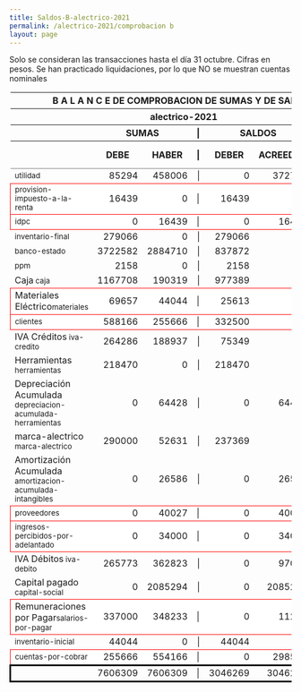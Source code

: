 ```yaml
--- 
title: Saldos-B-alectrico-2021
permalink: /alectrico-2021/comprobacion b 
layout: page
--- 
```



Solo se consideran las transacciones hasta el día 31	octubre.
Cifras en pesos.
Se han practicado liquidaciones, por lo que NO se muestran cuentas nominales
<table rules='groups'>
<style> tfoot {  border: 3px solid black;  } </style> 
<thead><th colspan='7'> B A L A N C E  DE COMPROBACION DE SUMAS Y DE SALDOS </th> </thead>
<thead> <th colspan='7'> alectrico-2021</th></thead>
<thead> <th> </th> <th align='center' colspan= '2'>SUMAS</th> <th>|</th> <th align='center' colspan='2'>SALDOS</th> <th rowspan='2' > Errores </th> </thead>
<thead> <th></th>  <th>DEBE</th> <th>HABER</th> <th>|</th> <th>DEBER</th> <th>ACREEDOR</th> <th>A Corregir </th> </thead>
<tbody>
<tr>
<td><small> utilidad </small> </td> <td align='right'>85294</td> <td align='right'>458006</td> <td align='right'> | </td> <td align='right'> 0</td> <td align='right'>372712</td>
</tr>
<tr style=' background: #fff; border: 1px solid red;'>
<td><small>provision-impuesto-a-la-renta</small> </td> <td align='right'>16439</td> <td align='right'>0</td> <td> | </td> <td align='right'> 16439</td> <td align='right'>0</td> </tr>
<tr style=' background: #fff; border: 1px solid red;'>
<td><small>idpc</small> </td> <td align='right'>0</td> <td align='right'>16439</td> <td> | </td> <td align='right'> 0</td> <td align='right'>16439</td> </tr>
<tr>
<td><small> inventario-final </small> </td> <td align='right'>279066</td> <td align='right'>0</td> <td align='right'> | </td> <td align='right'> 279066</td> <td align='right'>0</td>
</tr>
<tr>
<td><small> banco-estado </small> </td> <td align='right'>3722582</td> <td align='right'>2884710</td> <td align='right'> | </td> <td align='right'> 837872</td> <td align='right'>0</td>
</tr>
<tr>
<td><small> ppm </small> </td> <td align='right'>2158</td> <td align='right'>0</td> <td align='right'> | </td> <td align='right'> 2158</td> <td align='right'>0</td>
</tr>
<tr>
<td>Caja<small> caja </small> </td> <td align='right'>1167708</td> <td align='right'>190319</td> <td align='right'> | </td> <td align='right'> 977389</td> <td align='right'>0</td>
</tr>
<tr style=' background: #fff; border: 1px solid red;'>
<td>Materiales Eléctrico<small>materiales</small> </td> <td align='right'>69657</td> <td align='right'>44044</td> <td> | </td> <td align='right'> 25613</td> <td align='right'>0</td> </tr>
<tr style=' background: #fff; border: 1px solid red;'>
<td><small>clientes</small> </td> <td align='right'>588166</td> <td align='right'>255666</td> <td> | </td> <td align='right'> 332500</td> <td align='right'>0</td> </tr>
<tr>
<td>IVA Créditos<small> iva-credito </small> </td> <td align='right'>264286</td> <td align='right'>188937</td> <td align='right'> | </td> <td align='right'> 75349</td> <td align='right'>0</td>
</tr>
<tr>
<td>Herramientas<small> herramientas </small> </td> <td align='right'>218470</td> <td align='right'>0</td> <td align='right'> | </td> <td align='right'> 218470</td> <td align='right'>0</td>
</tr>
<tr>
<td>Depreciación Acumulada<small> depreciacion-acumulada-herramientas </small> </td> <td align='right'>0</td> <td align='right'>64428</td> <td align='right'> | </td> <td align='right'> 0</td> <td align='right'>64428</td>
</tr>
<tr>
<td>marca-alectrico<small> marca-alectrico </small> </td> <td align='right'>290000</td> <td align='right'>52631</td> <td align='right'> | </td> <td align='right'> 237369</td> <td align='right'>0</td>
</tr>
<tr>
<td>Amortización Acumulada<small> amortizacion-acumulada-intangibles </small> </td> <td align='right'>0</td> <td align='right'>26586</td> <td align='right'> | </td> <td align='right'> 0</td> <td align='right'>26586</td>
</tr>
<tr style=' background: #fff; border: 1px solid red;'>
<td><small>proveedores</small> </td> <td align='right'>0</td> <td align='right'>40027</td> <td> | </td> <td align='right'> 0</td> <td align='right'>40027</td> </tr>
<tr style=' background: #fff; border: 1px solid red;'>
<td><small>ingresos-percibidos-por-adelantado</small> </td> <td align='right'>0</td> <td align='right'>34000</td> <td> | </td> <td align='right'> 0</td> <td align='right'>34000</td> </tr>
<tr>
<td>IVA Débitos<small> iva-debito </small> </td> <td align='right'>265773</td> <td align='right'>362823</td> <td align='right'> | </td> <td align='right'> 0</td> <td align='right'>97050</td>
</tr>
<tr>
<td>Capital pagado<small> capital-social </small> </td> <td align='right'>0</td> <td align='right'>2085294</td> <td align='right'> | </td> <td align='right'> 0</td> <td align='right'>2085294</td>
</tr>
<tr style=' background: #fff; border: 1px solid red;'>
<td>Remuneraciones por Pagar<small>salarios-por-pagar</small> </td> <td align='right'>337000</td> <td align='right'>348233</td> <td> | </td> <td align='right'> 0</td> <td align='right'>11233</td> </tr>
<tr>
<td><small> inventario-inicial </small> </td> <td align='right'>44044</td> <td align='right'>0</td> <td align='right'> | </td> <td align='right'> 44044</td> <td align='right'>0</td>
</tr>
<tr style=' background: #fff; border: 1px solid red;'>
<td><small>cuentas-por-cobrar</small> </td> <td align='right'>255666</td> <td align='right'>554166</td> <td> | </td> <td align='right'> 0</td> <td align='right'>298500</td> </tr>
</tbody>
<tfoot>
<tr> <td></td> <td align='right'>7606309</td> <td align='right'>7606309</td><td> | </td> <td align='right'>3046269</td> <td align='right'>3046269</td> </tr>
</tfoot>
</table>
